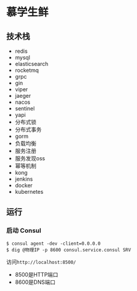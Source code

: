# 慕学生鲜  

## 技术栈  

- redis  
- mysql  
- elasticsearch  
- rocketmq  
- grpc  
- gin  
- viper  
- jaeger  
- nacos  
- sentinel  
- yapi  
- 分布式锁  
- 分布式事务  
- gorm  
- 负载均衡  
- 服务注册  
- 服务发现oss  
- 幂等机制  
- kong  
- jenkins  
- docker  
- kubernetes  

## 运行  

### 启动 Consul  

```
$ consul agent -dev -client=0.0.0.0
$ dig @物理IP -p 8600 consul.service.consul SRV
```

访问`http://localhost:8500/`  

- 8500是HTTP端口  
- 8600是DNS端口  

